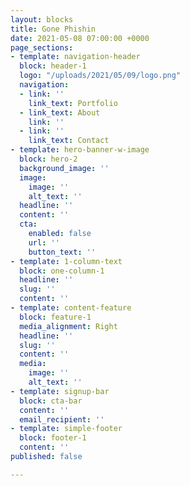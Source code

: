 ```yaml
---
layout: blocks
title: Gone Phishin
date: 2021-05-08 07:00:00 +0000
page_sections:
- template: navigation-header
  block: header-1
  logo: "/uploads/2021/05/09/logo.png"
  navigation:
  - link: ''
    link_text: Portfolio
  - link_text: About
    link: ''
  - link: ''
    link_text: Contact
- template: hero-banner-w-image
  block: hero-2
  background_image: ''
  image:
    image: ''
    alt_text: ''
  headline: ''
  content: ''
  cta:
    enabled: false
    url: ''
    button_text: ''
- template: 1-column-text
  block: one-column-1
  headline: ''
  slug: ''
  content: ''
- template: content-feature
  block: feature-1
  media_alignment: Right
  headline: ''
  slug: ''
  content: ''
  media:
    image: ''
    alt_text: ''
- template: signup-bar
  block: cta-bar
  content: ''
  email_recipient: ''
- template: simple-footer
  block: footer-1
  content: ''
published: false

---
```

